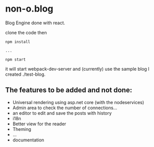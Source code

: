 # non-o.blog

Blog Engine done with react.

clone the code then

```
npm install

...

npm start

```

it will start webpack-dev-server and (currently) use the sample blog I created ./test-blog.

The features to be added and not done:
--------------------------------------

- Universal rendering using asp.net core (with the nodeservices)
- Admin area to check the number of connections...
- an editor to edit and save the posts with history
- i18n
- Better view for the reader
- Theming
- ...
- documentation

